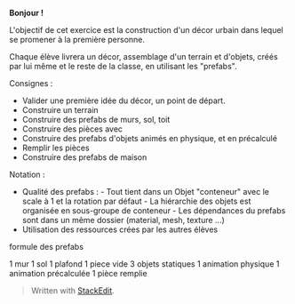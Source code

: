 
**Bonjour !**

L'objectif de cet exercice est la construction d'un décor urbain dans lequel se promener à la première personne.

Chaque élève livrera un décor, assemblage d'un terrain et d'objets, créés par lui même et le reste de la classe, en utilisant les "prefabs".


Consignes :
- Valider une première idée du décor, un point de départ. 
- Construire un terrain
- Construire des prefabs de murs, sol, toit
- Construire des pièces avec
- Construire des prefabs d'objets animés en physique, et en précalculé
- Remplir les pièces
- Construire des prefabs de maison

Notation :
- Qualité des prefabs :
		- Tout tient dans un Objet "conteneur" avec le scale à 1 et la rotation par défaut
		- La hiérarchie des objets est organisée en sous-groupe de conteneur
		- Les dépendances du prefabs sont dans un même dossier (material, mesh, texture ...)
- Utilisation des ressources crées par les autres élèves

formule des prefabs

1 mur
1 sol
1 plafond
1 piece vide
3 objets statiques
1 animation physique
1 animation précalculée
1 pièce remplie



> Written with [StackEdit](https://stackedit.io/).
